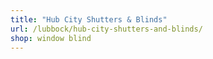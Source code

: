 ```yaml
---
title: "Hub City Shutters & Blinds"
url: /lubbock/hub-city-shutters-and-blinds/
shop: window blind
---
```

